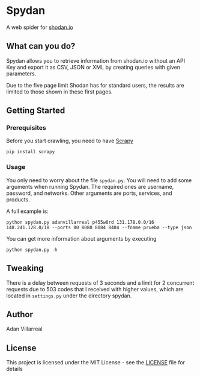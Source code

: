 # Spydan
A web spider for [shodan.io](https://www.shodan.io)

## What can you do?
Spydan allows you to retrieve information from shodan.io without an API Key and export it as CSV, JSON or XML by creating queries with given parameters. 

Due to the five page limit Shodan has for standard users, the results are limited to those shown in these first pages.

## Getting Started

### Prerequisites
Before you start crawling, you need to have [Scrapy](https://scrapy.org/)
```
pip install scrapy
```
### Usage
You only need to worry about the file `spydan.py`. You will need to add some arguments when running Spydan. The required ones are username, password, and networks. Other arguments are ports, services, and products.

A full example is:
```
python spydan.py adanvillarreal p455w0rd 131.178.0.0/16 148.241.128.0/18 --ports 80 8080 8084 8484 --fname prueba --type json

```

You can get more information about arguments by executing
```
python spydan.py -h
```

## Tweaking
There is a delay between requests of 3 seconds and a limit for 2 concurrent requests due to 503 codes that I received with higher values, which are located in `settings.py` under the directory spydan.
## Author
Adan Villarreal

## License
This project is licensed under the MIT License - see the [LICENSE](LICENSE) file for details

